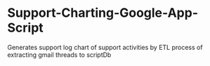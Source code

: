 # Support-Charting-Google-App-Script
Generates support log chart of support activities by ETL process of extracting gmail threads to scriptDb
